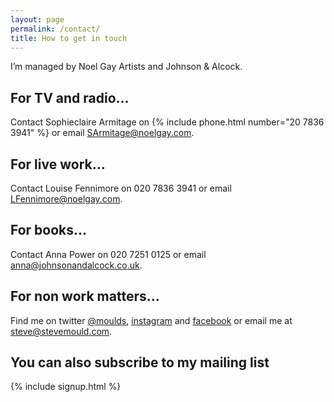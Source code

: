 ```yaml
---
layout: page
permalink: /contact/
title: How to get in touch
---
```


I’m managed by Noel Gay Artists and Johnson & Alcock.

## For TV and radio…
Contact Sophieclaire Armitage on {% include phone.html number="20 7836 3941" %} or email [SArmitage@noelgay.com](mailto:SArmitage@noelgay.com).

## For live work…
Contact Louise Fennimore on 020 7836 3941 or email [LFennimore@noelgay.com](mailto:LFennimore@noelgay.com).

## For books…
Contact Anna Power on 020 7251 0125 or email [anna@johnsonandalcock.co.uk](mailto:anna@johnsonandalcock.co.uk).

## For non work matters…
Find me on twitter [@moulds](https://twitter.com/moulds), [instagram](https://www.instagram.com/stevemouldscience/) and [facebook](https://www.facebook.com/stevemouldscience/) or email me at [steve@stevemould.com](mailto:steve@stevemould.com).

## You can also subscribe to my mailing list

{% include signup.html %}